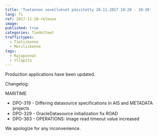 ```yaml
---
title: 'Tuotannon sovellukset päivitetty 28.11.2017 10:20 - 10:30'
lang: fi
ref: 2017-11-28-release
image: 
published: true
categories: Tiedotteet
traffictypes:
  - Tieliikenne
  - Meriliikenne
tags:
  - Rajapinnat
  - Ylläpito
---
```


Production applications have been updated.

Changelog:

MARITIME
- DPO-319 - Differing datasource specifications in AIS and METADATA projects
- DPO-329 - OracleDatasource initialization fix
ROAD
- DPO-363 - OPERATIONS: Image read timeout value increased

We apologize for any inconvenience.
